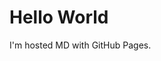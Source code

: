 <!DOCTYPE html>
<html>
<body>
<h1>Hello World</h1>
<p>I'm hosted MD with GitHub Pages.</p>
</body>
</html>
